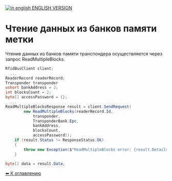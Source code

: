 [![in english](http://rfidcenter.ru/img/flag-uk.svg) ENGLISH VERSION](README_EN.md)

Чтение данных из банков памяти метки
====================================

Чтение данных из банков памяти транспондера осуществляется через запрос ReadMultipleBlocks.

```cs
RfidBusClient client;
  ...
ReaderRecord readerRecord;
Transponder transponder
ushort bankAddress = 2;
int blocksCount = 2;
byte[] accessPassword = {};
  ...
ReadMultipleBlocksResponse result = client.SendRequest(
        new ReadMultipleBlocks(readerRecord.Id,
            transponder,
            TransponderBank.Epc,
            bankAddress,
            blocksCount,
            accessPassword));
    if (result.Status != ResponseStatus.Ok)
    {
        throw new Exception($"ReadMultipleBlocks error: {result.Details}");
    }

byte[] data = result.Data;
```

[⬅ К оглавлению](../README.md)

